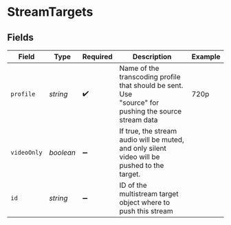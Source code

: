 # StreamTargets


## Fields

| Field                                                                                                 | Type                                                                                                  | Required                                                                                              | Description                                                                                           | Example                                                                                               |
| ----------------------------------------------------------------------------------------------------- | ----------------------------------------------------------------------------------------------------- | ----------------------------------------------------------------------------------------------------- | ----------------------------------------------------------------------------------------------------- | ----------------------------------------------------------------------------------------------------- |
| `profile`                                                                                             | *string*                                                                                              | :heavy_check_mark:                                                                                    | Name of the transcoding profile that should be sent. Use<br/>"source" for pushing the source stream data<br/> | 720p                                                                                                  |
| `videoOnly`                                                                                           | *boolean*                                                                                             | :heavy_minus_sign:                                                                                    | If true, the stream audio will be muted, and only silent<br/>video will be pushed to the target.<br/> |                                                                                                       |
| `id`                                                                                                  | *string*                                                                                              | :heavy_minus_sign:                                                                                    | ID of the multistream target object where to push this stream                                         |                                                                                                       |